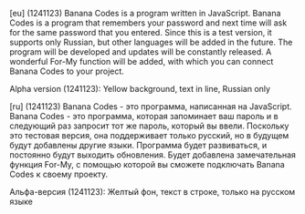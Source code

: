 [eu] (1241123)
Banana Codes is a program written in JavaScript. Banana Codes is a program that remembers your password and next time will ask for the same password that you entered.
Since this is a test version, it supports only Russian, but other languages will be added in the future.
The program will be developed and updates will be constantly released.
A wonderful For-My function will be added, with which you can connect Banana Codes to your project.

Alpha version (1241123): Yellow background, text in line, Russian only

[ru] (1241123)
Banana Codes - это программа, написанная на JavaScript. Banana Codes - это программа, которая запоминает ваш пароль и в следующий раз запросит тот же пароль, который вы ввели.
Поскольку это тестовая версия, она поддерживает только русский, но в будущем будут добавлены другие языки.
Программа будет развиваться, и постоянно будут выходить обновления.
Будет добавлена замечательная функция For-My, с помощью которой вы сможете подключать Banana Codes к своему проекту.

Альфа-версия (1241123): Желтый фон, текст в строке, только на русском языке
